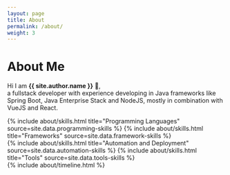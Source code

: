 ```yaml
---
layout: page
title: About
permalink: /about/
weight: 3
---
```


# **About Me**

Hi I am **{{ site.author.name }}** :wave:,<br>
a fullstack developer with experience developing in Java frameworks like Spring Boot, Java Enterprise Stack and NodeJS, mostly in combination with VueJS and React.

<div class="row">
{% include about/skills.html title="Programming Languages" source=site.data.programming-skills %}
{% include about/skills.html title="Frameworks" source=site.data.framework-skills %}
</div>


<div class="row">
{% include about/skills.html title="Automation and Deployment" source=site.data.automation-skills %}
{% include about/skills.html title="Tools" source=site.data.tools-skills %}
</div>

<div class="row">
{% include about/timeline.html %}
</div>
